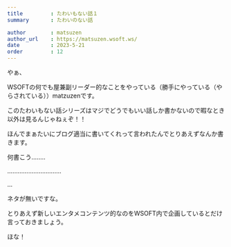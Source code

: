 ```yaml
---
title         : たわいもない話１
summary       : たわいのない話

author        : matsuzen
author_url    : https://matsuzen.wsoft.ws/
date          : 2023-5-21
order         : 12
---
```

やぁ、

WSOFTの何でも屋兼副リーダー的なことをやっている（勝手にやっている（やらされている））matzuzenです。

このたわいもない話シリーズはマジでどうでもいい話しか書かないので暇なとき以外は見るんじゃねぇぞ！！

ほんでまぁたいにブログ適当に書いてくれって言われたんでとりあえずなんか書きます。

何書こう........

...............................

...

ネタが無いですな。

とりあえず新しいエンタメコンテンツ的なのをWSOFT内で企画しているとだけ言っておきましょう。

ほな！

